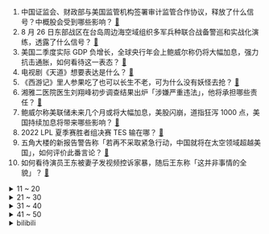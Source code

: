 1. 中国证监会、财政部与美国监管机构签署审计监管合作协议，释放了什么信号？中概股会受到哪些影响？ [:link:](https://www.zhihu.com/question/550137458)
2. 8 月 26 日东部战区在台岛周边海空域组织多军兵种联合战备警巡和实战化演练，透露了什么信号？ [:link:](https://www.zhihu.com/question/550126836)
3. 美国二季度实际 GDP 负增长，全球央行年会上鲍威尔称仍将大幅加息，强力抗击通胀，如何看待这一表态？ [:link:](https://www.zhihu.com/question/549997751)
4. 电视剧《天道》想要表达是什么？ [:link:](https://www.zhihu.com/question/397556649)
5. 《西游记》里人参果吃了也可以长生不老，可为什么没有妖怪去抢？ [:link:](https://www.zhihu.com/question/478213511)
6. 湘雅二医院医生刘翔峰初步调查结果出炉「涉嫌严重违法」，他将承担哪些责任？ [:link:](https://www.zhihu.com/question/550160229)
7. 鲍威尔称美联储未来几个月或将大幅加息，美股闪崩，道指狂泻 1000 点，美国持续加息将带来哪些影响？ [:link:](https://www.zhihu.com/question/550161342)
8. 2022 LPL 夏季赛胜者组决赛 TES 输在哪？ [:link:](https://www.zhihu.com/question/550153894)
9. 五角大楼的新报告警告称「若再不采取紧急行动，中国就将在太空领域超越美国」，如何评价此番言论？ [:link:](https://www.zhihu.com/question/550085473)
10. 如何看待演员王东被妻子发视频控诉家暴，随后王东称「这并非事情的全貌」？ [:link:](https://www.zhihu.com/question/550179587)
<details>
<summary>11 ~ 20</summary>

11. 湖北十堰警方通报女子烧烤店被砍伤案件，犯罪嫌疑人已被抓获，其将承担哪些法律责任？ [:link:](https://www.zhihu.com/question/550177941)
12. 你能接受别人指出你孩子的问题吗？ [:link:](https://www.zhihu.com/question/546714533)
13. 世界上有哪些城市使用轮船作为市内公共交通，其运营情况如何？ [:link:](https://www.zhihu.com/question/546488952)
14. 如何评价综艺《披荆斩棘》第二期？ [:link:](https://www.zhihu.com/question/550072920)
15. 刚上大一有必要买电脑吗？ [:link:](https://www.zhihu.com/question/550145371)
16. 能留下你的中考感觉吗？ [:link:](https://www.zhihu.com/question/550010872)
17. 重庆回应摩托志愿者送物资被罚「非救援人员，为围观山火被警察制止」，在消防救援中群众怎样参与会更有帮助？ [:link:](https://www.zhihu.com/question/550099331)
18. 外卖员迟到一个半小时导致我没吃到午饭，我给了差评，却被指责不懂共情，我真的错了吗? [:link:](https://www.zhihu.com/question/547535589)
19. 如何从心理学角度出发理解“知道了很多道理，还是过不好这一生”？ [:link:](https://www.zhihu.com/question/547645628)
20. 如何看待核酸检测企业发布半年报，4 家净利润增长 50% 以上，最高增幅超 300%？ [:link:](https://www.zhihu.com/question/550153237)
</details>
<details>
<summary>21 ~ 30</summary>

21. 联合国核裁军会议草案删除「不首先使用」核武器表述，透露了什么信号？有哪些信息值得注意？ [:link:](https://www.zhihu.com/question/550098375)
22. CPU中有上亿个晶体管，坏了一个还能工作吗？ [:link:](https://www.zhihu.com/question/549140878)
23. 如何看待 00 后男同事因「失恋快死掉了」请假 0.5 天这件事？ [:link:](https://www.zhihu.com/question/550073179)
24. 高一开学，同学在讨论偏导函数、四阶导数，我该怎么办？ [:link:](https://www.zhihu.com/question/549294538)
25. 周杰伦为了新专辑《最伟大的作品》花了 100 万欧元买古董钢琴，为啥要买古董钢琴？钢琴是越老越好听吗？ [:link:](https://www.zhihu.com/question/541810924)
26. 《LOL》从代码上来说最难的是哪个英雄? [:link:](https://www.zhihu.com/question/522118606)
27. 我父母似乎对电脑非常敏感，认为凡是碰电脑就是浪费时间，打两小时游戏和编程两小时都看成一样，如何反驳？ [:link:](https://www.zhihu.com/question/545817415)
28. 为什么老龄化严重的日本，文化产品的题材却十分青少年化？ [:link:](https://www.zhihu.com/question/549102585)
29. “金三银四”消失了，“金九银十”还有什么好的就业建议？ [:link:](https://www.zhihu.com/question/549966820)
30. 32 岁在私企每月工资一万二，还有必要考公务员吗? [:link:](https://www.zhihu.com/question/549216943)
</details>
<details>
<summary>31 ~ 40</summary>

31. 芬兰女总理马林在其总理官邸传出两名女子不雅照，该事件对她的政治生涯有何影响？ [:link:](https://www.zhihu.com/question/549790307)
32. 梅德韦杰夫发文就俄乌冲突将如何结束给出两种预测，对此如何解读？ [:link:](https://www.zhihu.com/question/550061561)
33. Q2 中国高端智能手机份额排行出炉：苹果占比 46% 稳居第一，华为依然跻身前三，对此你如何看待？ [:link:](https://www.zhihu.com/question/549754907)
34. 13 岁女孩爱上太极，闭关 3 年只为推广传播太极拳，传承传统文化，我们还应该做哪些努力？ [:link:](https://www.zhihu.com/question/550096513)
35. 请推荐几款2015年后的战棋类电脑单机游戏，太旧太老的不要？ [:link:](https://www.zhihu.com/question/537439656)
36. 看上去特聪明的人一般都有什么特征？ [:link:](https://www.zhihu.com/question/19949725)
37. 如何评价《原神》3.0须弥「森林书」系列世界任务？ [:link:](https://www.zhihu.com/question/549752494)
38. 国产少女漫画《怦然心动》完结，如何评价这部作品? [:link:](https://www.zhihu.com/question/549662320)
39. 自己的闺蜜总是打击自己，说我这不好看，那不适合，但我不想结束这段友谊怎么办? [:link:](https://www.zhihu.com/question/549474912)
40. 很少听到有人说奥尼尔的防守，他的防守是什么水平？ [:link:](https://www.zhihu.com/question/394348053)
</details>
<details>
<summary>41 ~ 50</summary>

41. 对浪漫过敏是一种什么体验？ [:link:](https://www.zhihu.com/question/549784687)
42. 中南大学湘雅二医院启动专项行动改进医疗作风、规范医疗行为，将带来哪些影响？如何才能落实？ [:link:](https://www.zhihu.com/question/549990551)
43. 入门公路车是先换车架还是配件？ [:link:](https://www.zhihu.com/question/546324621)
44. 2022 年量子开发者大会开幕，国内量子计算行业应用技术发展到什么水平了？ [:link:](https://www.zhihu.com/question/549958222)
45. 唐凯夺羽量级金腰带，拿下中国首个男子 MMA 世界冠军，这一成就有多难达到？你对他还有哪些期待？ [:link:](https://www.zhihu.com/question/550177841)
46. 如何看待扎克伯格披露「FBI曾暗示脸书审查涉拜登儿子负面报道」？哪些信息值得注意？ [:link:](https://www.zhihu.com/question/550139528)
47. 人类想要离开太阳系有多难？ [:link:](https://www.zhihu.com/question/538017812)
48. 如何看待数据显示「100万00后开网店创业」，当代年轻人的择业观念发生了哪些变化？ [:link:](https://www.zhihu.com/question/549932127)
49. 怎样写一个很好的周报、月报来汇报最近的工作情况？ [:link:](https://www.zhihu.com/question/22265528)
50. 如何评价《一人之下》589（628）话？ [:link:](https://www.zhihu.com/question/550002828)
</details><details>
<summary>bilibili</summary>

1. 儿子非要在家长会上展示才艺.... [:link:](//www.bilibili.com/video/BV1SP41157fr)
2. 【时代少年团】蜕变三周年 宋亚轩《乐园》 [:link:](//www.bilibili.com/video/BV1eg411r7FK)
3. 七年长跑，我求婚了，在鲸鱼的见证下 [:link:](//www.bilibili.com/video/BV1MU4y167Ci)
4. 《凤 凰 还 巢》 [:link:](//www.bilibili.com/video/BV1nG4y1r7Xi)
5. 【刘惜君 × 雾里】清冷声线诉无常，拨开迷雾见生息 [:link:](//www.bilibili.com/video/BV1KN4y1c7fW)
6. 这  都  什  么  妖  魔  鬼  怪（十） [:link:](//www.bilibili.com/video/BV1vG41147Zp)
7. 正 规 合 法，哪都通 [:link:](//www.bilibili.com/video/BV1SB4y1V7M5)
8. 法律人的第一次变装视频 [:link:](//www.bilibili.com/video/BV1st4y1n7rC)
9. 【原神】3.0须弥草神瞳全收集（共110个） [:link:](//www.bilibili.com/video/BV1yN4y1F7aM)
10. 一口一个小猫咪 [:link:](//www.bilibili.com/video/BV1wV4y1W7dU)
<details>
<summary>11 ~ 20</summary>

11. 《原神》过场动画-「花神之舞」 [:link:](//www.bilibili.com/video/BV13B4y1474S)
12. 【warma】来聊聊我的老家长沙【杂谈/第三期】 [:link:](//www.bilibili.com/video/BV1Tt4y1E7qz)
13. 燕云十六声！国产开放世界新游科隆展5分钟实机首曝 [:link:](//www.bilibili.com/video/BV1AN4y1c7AZ)
14. 【原神须弥草神瞳】(110已完结)散失的草神瞳全收集！分区域收集！贴心领跑防迷路！全网最贴心的须弥草神瞳攻略！ [:link:](//www.bilibili.com/video/BV1pa411G7p2)
15. 我居然算出了光头强砍了多少棵树 ？？【全网最细，不细抽我】 [:link:](//www.bilibili.com/video/BV1hP41157AE)
16. 柠檬：首先 我没惹你们任何人 [:link:](//www.bilibili.com/video/BV1Wa411G7gv)
17. 还是小时候好（吗？ [:link:](//www.bilibili.com/video/BV1oe4y1o7sZ)
18. 卧槽……我完全理解什么叫长相身高不匹配了！ [:link:](//www.bilibili.com/video/BV1VT411w7xv)
19. 为什么要给卢旺达总统颁发门垫子？【神奇组织01】 [:link:](//www.bilibili.com/video/BV13W4y1t7pE)
20. 自信就是允许自己被否定，那是你的批判，我无需认同 [:link:](//www.bilibili.com/video/BV1e14y1t7t1)
</details>
<details>
<summary>21 ~ 30</summary>

21. 猫德学院关于被遗弃猫咪的声明 [:link:](//www.bilibili.com/video/BV1aB4y1x77L)
22. 唐僧被我抓了，悟空也来不及救！ [:link:](//www.bilibili.com/video/BV1ag411r7Lp)
23. 7.6亿中国农民不需要被赞美 [:link:](//www.bilibili.com/video/BV1uV4y1W7Es)
24. 顶着太阳在外画墙绘，我老婆心疼我，给我买了一双皮鞋。 [:link:](//www.bilibili.com/video/BV1wV4y1W7u1)
25. 军训快结束，给带伙露一手 [:link:](//www.bilibili.com/video/BV1Yg411r7gk)
26. “今 天，我 的 DNA 彻 底 崩 溃 了！” [:link:](//www.bilibili.com/video/BV1YW4y187mt)
27. 家里的贼 都被我穷哭了 [:link:](//www.bilibili.com/video/BV1XG4y1r7Ws)
28. 有必要把沙漠变成绿洲吗？是否所有的沙漠都不能人为干预呢？ [:link:](//www.bilibili.com/video/BV19N4y1F7ea)
29. （3.0已完结）原神须弥失散的草神瞳，全收集攻略，贴心领跑不迷路！【璐璐咔】 [:link:](//www.bilibili.com/video/BV1nV4y1W7FE)
30. 老师说我画的雷电将军很奇怪 [:link:](//www.bilibili.com/video/BV1yB4y1V7KT)
</details>
<details>
<summary>31 ~ 40</summary>

31. 牛 肉 牛 逼 症 [:link:](//www.bilibili.com/video/BV1zU4y1k76j)
32. 一夜之间！700万人读了我高中毕业写给校草的诗！ [:link:](//www.bilibili.com/video/BV14a41197c9)
33. 如何快速入狱？ [:link:](//www.bilibili.com/video/BV1zG4y1r7Yf)
34. TWICE最新回归曲Talk that Talk MV公开 [:link:](//www.bilibili.com/video/BV1Xd4y1d7qJ)
35. 《 东 北 美 食 大 试 吃 》 [:link:](//www.bilibili.com/video/BV1zg411r7uj)
36. 【泠鸢×嘉然】合作单曲《我们快出发》元气上线（欢迎二创） [:link:](//www.bilibili.com/video/BV1Rd4y1d72K)
37. 这论文写的，可真像暑假总结啊 [:link:](//www.bilibili.com/video/BV1eB4y1z7BA)
38. 须弥探索现状 [:link:](//www.bilibili.com/video/BV1Aa411o743)
39. 我的手和脑子打架了！你能凭记忆画出童年动漫人物吗？ [:link:](//www.bilibili.com/video/BV19N4y1F7oH)
40. 即使默默无闻，即使没有掌声，即使是白干，但这就是热爱啊 [:link:](//www.bilibili.com/video/BV1hG41147WC)
</details>
<details>
<summary>41 ~ 50</summary>

41. 【汪峰新专辑发布】《也许我可以无视死亡》同名作品MV上线！ [:link:](//www.bilibili.com/video/BV1CD4y1z7NP)
42. 学好数理化炸鸡掉了都不怕，老师说的果然没错！ [:link:](//www.bilibili.com/video/BV1WG41147Yq)
43. 中国绝技独竹漂，凭一根竹子在江面起舞，这个女生好厉害！ [:link:](//www.bilibili.com/video/BV1MN4y1c76o)
44. 1000块vs100万的小提琴！哪一个比较猛？！ [:link:](//www.bilibili.com/video/BV1nB4y1x7DN)
45. 九龄｜一眼惊艳｜当她穿上旗袍 [:link:](//www.bilibili.com/video/BV1xW4y187JG)
46. 你暑假作业全乱写的是吧！ [:link:](//www.bilibili.com/video/BV1kt4y1n7yj)
47. 细思极恐... 拐卖妇女的各种套路： [:link:](//www.bilibili.com/video/BV1wG411t7uC)
48. 你那是去的理发店吗？那是创意广告大师！【慧小媛】 [:link:](//www.bilibili.com/video/BV1bW4y1t755)
49. 又 甘 又 刻，叮 叮 当 当！ ❤️ 【咬人猫】 [:link:](//www.bilibili.com/video/BV19B4y1374d)
50. 伪科技，真玩具！ [:link:](//www.bilibili.com/video/BV1uV4y1W7xY)
</details>
<details>
<summary>51 ~ 60</summary>

51. 还原《食神》，皇帝炒饭！猪猪良心出品！ [:link:](//www.bilibili.com/video/BV1EW4y187RF)
52. 请问UP主，这广场放的是什么动漫？【阅片无数Ⅱ 57】 [:link:](//www.bilibili.com/video/BV1Ka411G7LZ)
53. 销冠的电话为什么不会被挂？我总结了以下三个点。。。哈哈哈哈 [:link:](//www.bilibili.com/video/BV12P41157xU)
54. 从18楼摔到负一楼的手机长什么样子？还有修复的可能吗？ [:link:](//www.bilibili.com/video/BV1WT411c7si)
55. 尘环行动18 [:link:](//www.bilibili.com/video/BV1yP4115755)
56. 【不齐舞团】天灾无情人有情，献上我们的绵薄之力，愿每一次逆行都能平安归来，重庆加油！ [:link:](//www.bilibili.com/video/BV1yg411r74M)
57. 从他违抗生命本能的那一刻起，就已不能称之为机械了 [:link:](//www.bilibili.com/video/BV1HB4y1475C)
58. 【原神】刻晴：我要当T0！当一个没人会看不起的T0！ [:link:](//www.bilibili.com/video/BV1vY4y1F79J)
59. 荷花园 厨子探店¥370 [:link:](//www.bilibili.com/video/BV12e4y1o7eF)
60. 沈阳生活之我的房东是周周！ [:link:](//www.bilibili.com/video/BV19G41147UC)
</details>
<details>
<summary>61 ~ 70</summary>

61. 刘飞儿最喜欢的店，对我们来说却充满挑战【怎么这么值ep48-周记留一手特色烤鱼】 [:link:](//www.bilibili.com/video/BV1cB4y157te)
62. 那一天，三舅下了很大一盘棋 [:link:](//www.bilibili.com/video/BV1Fd4y1A7Tk)
63. 《 你 问 我 打 ！》 [:link:](//www.bilibili.com/video/BV13V4y1W7X6)
64. 这种可怕分几级 [:link:](//www.bilibili.com/video/BV1hG411478f)
65. 整活！假装在家喝闷酒喝到呕吐…被女友当场撞见会怎样？！ [:link:](//www.bilibili.com/video/BV1eU4y167Gv)
66. 【原神3.0】110个完结！须弥草神瞳全收集～超保姆一路流～轻松拿全110个 [:link:](//www.bilibili.com/video/BV1ZS4y1W7VL)
67. 梦 中 情 P [:link:](//www.bilibili.com/video/BV1LV4y1W7h2)
68. 流浪猫偷火腿肠成网红，每天几十万人看它狗狗祟祟 [:link:](//www.bilibili.com/video/BV1fd4y1R7FP)
69. 感谢国产小玩具善待了我的钱包，抚慰了我的精神 [:link:](//www.bilibili.com/video/BV11G411471n)
70. 没有人能拒绝屑屑妮可～ [:link:](//www.bilibili.com/video/BV14d4y1d7Ph)
</details>
<details>
<summary>71 ~ 80</summary>

71. 《崩坏：星穹铁道》剧情PV：「梦魇」 [:link:](//www.bilibili.com/video/BV1od4y1R7Tf)
72. 酱紫剪？ [:link:](//www.bilibili.com/video/BV1rg41167YD)
73. 今天是我的生日 也是我向你求婚的日子 [:link:](//www.bilibili.com/video/BV1k14y1x7Ut)
74. 总有一天！我要拿回属于我的一切！ [:link:](//www.bilibili.com/video/BV1ut4y1n7eF)
75. 当你有个笑点低的朋友！！！ [:link:](//www.bilibili.com/video/BV1gT411F7y4)
76. 在莫桑比克海峡俯瞰梦幻般的海底沙漠 [:link:](//www.bilibili.com/video/BV1HB4y1x7iy)
77. 有些许漫画感吗 [:link:](//www.bilibili.com/video/BV13d4y1d75Z)
78. 把你的头像做成手办会怎样？吟唱4321分钟召唤一条黑龙 [:link:](//www.bilibili.com/video/BV1cV4y1x7Tc)
79. 一个县的小姐姐，她真的会噶我。 [:link:](//www.bilibili.com/video/BV1qd4y1d7po)
80. 千万不要给孩子买长颈鹿 [:link:](//www.bilibili.com/video/BV1ag411D7Zy)
</details>
<details>
<summary>81 ~ 90</summary>

81. 艺术有毒｜中国巨型机械艺术装置第一人肖将军 [:link:](//www.bilibili.com/video/BV1eW4y1878w)
82. 生有热烈，藏与俗常。 [:link:](//www.bilibili.com/video/BV16a41197hf)
83. “摩托骑士”向重庆山火逆行：几乎所有人都摔过 [:link:](//www.bilibili.com/video/BV1mV4y1p7ZE)
84. 带给你甜辣并存的pop呀！～( ´▽` )ﾉ [:link:](//www.bilibili.com/video/BV1YU4y1k7bg)
85. 狗头吧亲兄弟！999%拿一血！无限越塔禁术！【垃圾英雄拯救计划】 [:link:](//www.bilibili.com/video/BV1yN4y1F7gQ)
86. 【尘环行动18】摆完挂机 简单好抄（后续更新摆完挂机 挑战任务合集 持续更新中） [:link:](//www.bilibili.com/video/BV1Da411G74v)
87. 大胸微胖，第一次尝试辣妹吊带！结果居然… [:link:](//www.bilibili.com/video/BV1gN4y1c7gb)
88. 《在玻璃桥上看见两个小孩电摇》 [:link:](//www.bilibili.com/video/BV1pG4y1v7YX)
89. 借只鸡回去拍视频 [:link:](//www.bilibili.com/video/BV1xU4y167AR)
90. 新生吃饭有多尴尬 [:link:](//www.bilibili.com/video/BV1zB4y1V7uh)
</details>
<details>
<summary>91 ~ 100</summary>

91. 危难时刻，需要有英雄挺身而出，《科拉尔金矿》 [:link:](//www.bilibili.com/video/BV1bN4y1F7yR)
92. “笑死，还以为他们退圈了…原来不是老头帅了，是帅哥老了！！” [:link:](//www.bilibili.com/video/BV19t4y1J7Bt)
93. 有求必应（花絮版 [:link:](//www.bilibili.com/video/BV1uT411F78a)
94. 游戏黑洞 [:link:](//www.bilibili.com/video/BV1bB4y1z7Db)
95. 【SERGEY谢尔盖】香辣海鲜大餐！单只30cm的酱爆大虾，大盘辣烤青口贝和扇贝，鲜香十足，酱香浓郁，爱海鲜不容错过|烹饪过程&咀嚼音助眠 [:link:](//www.bilibili.com/video/BV1oS4y1W7N5)
96. 《鱼香肉丝》一道让你无法拒绝的美味家常菜！ [:link:](//www.bilibili.com/video/BV1rd4y1A7vY)
97. 我是不是打扰它俩了 [:link:](//www.bilibili.com/video/BV1nG411478T)
98. 秘密基地的秘密电影院茶几下面居然又挖出了一个隐藏空间？ [:link:](//www.bilibili.com/video/BV1UG41147Qh)
99. 为什么是跳绳神曲，跳了就知道！ [:link:](//www.bilibili.com/video/BV1ad4y1d71A)
100. 四川的天气，孙悟空都热得遭不住！ [:link:](//www.bilibili.com/video/BV1xW4y1874b)
</details></details>